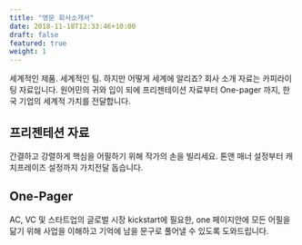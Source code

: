 ```yaml
---
title: "영문 회사소개서"
date: 2018-11-18T12:33:46+10:00
draft: false
featured: true
weight: 1
---
```


세계적인 제품. 세계적인 팀. 하지만 어떻게 세계에 알리죠? 회사 소개 자료는 카피라이팅 자료입니다.
원어민의 귀와 입이 되에 프리젠테이션 자료부터 One-pager 까지, 한국 기업의 세계적 가치를 전달합니다.

## 프리젠테션 자료

간결하고 강렬하게 핵심을 어필하기 위해 작가의 손을 빌리세요. 톤앤 매너 설정부터 캐치프레이즈 설정까지 가치전달 돕습니다.

## One-Pager

AC, VC 및 스타트업의 글로벌 시장 kickstart에 필요한, one 페이지안에 모든 어필을 닮기 위해 사업을 이해하고 기억에 남을 문구로 풀어낼 수 있도록 도와드립니다.
